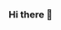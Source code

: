 ### Hi there 👋

<!--
**SaggyOn/SaggyOn** is a ✨ _special_ ✨ repository because its `README.md` (this file) appears on your GitHub profile.

Here are some ideas to get you started:

- 🔭 I’m currently working on HTML,CSS,Bootstrap,JavaScript,ReactJs and Material UI.
- 🌱 I’m currently learning NodeJs.
- 💬 Ask me about Web development.
- 📫 How to reach me: sagarrasal333@gmail.com.
-->
